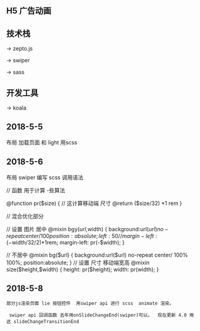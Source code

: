## H5 广告动画


## 技术栈

 ->  zepto.js

 ->	swiper

 -> sass

## 开发工具

-> koala


## 2018-5-5 
  布局 加载页面 和 light  用scss

## 2018-5-6
 布局 swiper  编写 scss 调用语法

// 	函数 用于计算 -些算法

  @function pr($size) {
  // 这计算移动端 尺寸
    @return ($size/32) *1 rem
}


// 混合优化部分
 
 // 设置 图片 居中
@mixin bgy($url,$width) {
	background:url($url) no-repeat center / 100% 100%;
	position:absolute;
	left:50%;
	// margin-left: (-$width/32/2)*1rem;
	margin-left: pr(-$width);
}

// 不居中
@mixin bg($url) {
	background:url($url) no-repeat center/ 100% 100%;
	position:absolute;
}
// 设置 尺寸 移动端宽高 
@mixin size($height,$width) {
	height: pr($height);
	width: pr(width);
}
## 2018-5-8
	部分js渲染页面 lie 按钮控件  用swiper api 进行 scss  animate 渲染。

	 swiper api 回调函数 去年用onSlideChangeEnd(swiper)可以。  现在更新 4.0 用这 slideChangeTransitionEnd  
